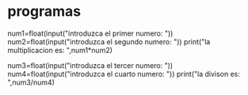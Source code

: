 # programas
num1=float(input("introduzca el primer numero: "))
num2=float(input("introduzca el segundo numero: "))
print("la multiplicacion es: ",num1*num2)

num3=float(input("introduzca el tercer numero: "))
num4=float(input("introduzca el cuarto numero: "))
print("la divison es: ",num3/num4)
